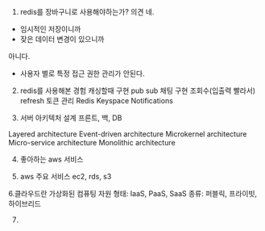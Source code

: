 1. redis를 장바구니로 사용해야하는가?
의견
네. 
- 임시적인 저장이니까
- 잦은 데이터 변경이 있으니까

아니다. 
- 사용자 별로 특정 접근 권한 관리가 안된다.

2. redis를 사용해본 경험
캐싱할때 구현
pub sub 채팅 구현
조회수(입출력 빨라서)
refresh 토큰 관리
Redis Keyspace Notifications

3. 서버 아키텍처 설계
프른트, 백, DB

Layered architecture
Event-driven architecture
Microkernel architecture
Micro-service architecture
Monolithic architecture

4. 좋아하는 aws 서비스

5. aws 주요 서비스
ec2, rds, s3

6.클라우드란 
가상화된 컴퓨팅 자원
형태: IaaS, PaaS, SaaS
종류: 퍼블릭, 프라이빗, 하이브리드

7. 
